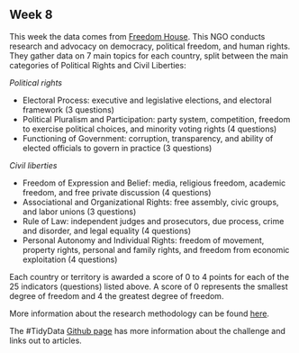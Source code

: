 ## Week 8

This week the data comes from [Freedom House](https://freedomhouse.org/reports/publication-archives). This NGO conducts research and advocacy on democracy, political freedom, and human rights. They gather data on 7 main topics for each country, split between the main categories of Political Rights and Civil Liberties:

*Political rights*
- Electoral Process: executive and legislative elections, and electoral framework (3 questions) 
- Political Pluralism and Participation: party system, competition, freedom to exercise political choices, and minority voting rights (4 questions)
- Functioning of Government: corruption, transparency, and ability of elected officials to govern in practice (3 questions)

*Civil liberties*
- Freedom of Expression and Belief: media, religious freedom, academic freedom, and free private discussion (4 questions)
- Associational and Organizational Rights: free assembly, civic groups, and labor unions (3 questions)
- Rule of Law: independent judges and prosecutors, due process, crime and disorder, and legal equality (4 questions)
- Personal Autonomy and Individual Rights: freedom of movement, property rights, personal and family rights, and freedom from economic exploitation (4 questions)

Each country or territory is awarded a score of 0 to 4 points for each of the 25 indicators (questions) listed above. A score of 0 represents the smallest degree of freedom and 4 the greatest degree of freedom. 

More information about the research methodology can be found [here](https://freedomhouse.org/reports/freedom-world/freedom-world-research-methodology). 

The #TidyData [Github page](https://github.com/rfordatascience/tidytuesday/blob/master/data/2022/2022-02-22/readme.md) has more information about the challenge and links out to articles.
